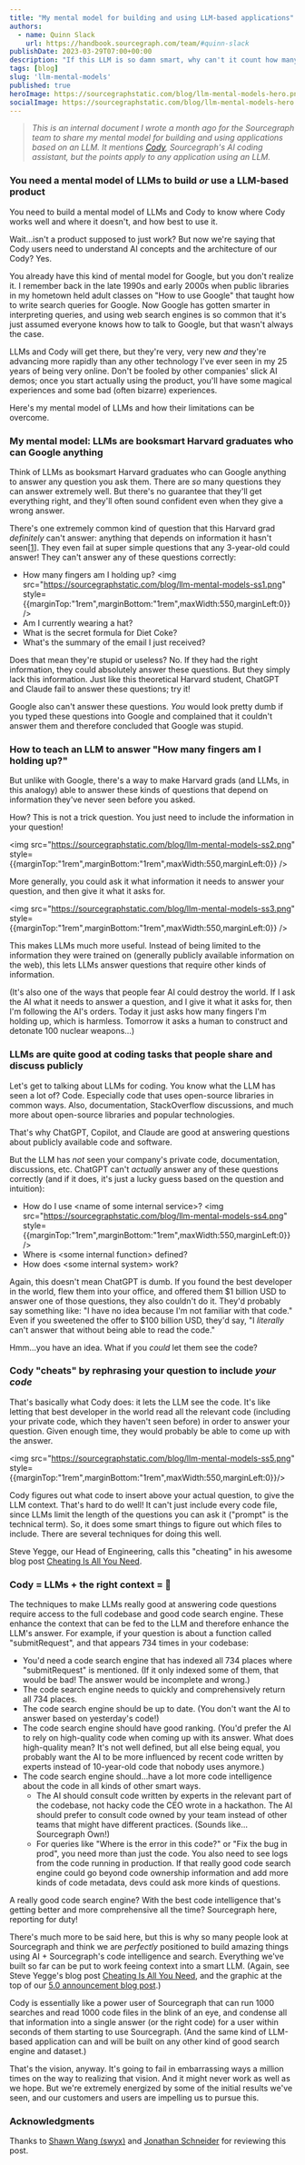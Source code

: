 ```yaml
---
title: "My mental model for building and using LLM-based applications"
authors:
  - name: Quinn Slack
    url: https://handbook.sourcegraph.com/team/#quinn-slack
publishDate: 2023-03-29T07:00+00:00
description: "If this LLM is so damn smart, why can't it count how many fingers I'm holding up?"
tags: [blog]
slug: 'llm-mental-models'
published: true
heroImage: https://sourcegraphstatic.com/blog/llm-mental-models-hero.png
socialImage: https://sourcegraphstatic.com/blog/llm-mental-models-hero.png
---
```


> _This is an internal document I wrote a month ago for the Sourcegraph team to share my mental model for building and using applications based on an LLM. It mentions [Cody](https://about.sourcegraph.com/cody), Sourcegraph's AI coding assistant, but the points apply to any application using an LLM._


### You need a mental model of LLMs to build _or_ use a LLM-based product

You need to build a mental model of LLMs and Cody to know where Cody works well and where it doesn't, and how best to use it.

Wait…isn't a product supposed to just work? But now we're saying that Cody users need to understand AI concepts and the architecture of our Cody? Yes.

You already have this kind of mental model for Google, but you don't realize it. I remember back in the late 1990s and early 2000s when public libraries in my hometown held adult classes on "How to use Google" that taught how to write search queries for Google. Now Google has gotten smarter in interpreting queries, and using web search engines is so common that it's just assumed everyone knows how to talk to Google, but that wasn't always the case.

LLMs and Cody will get there, but they're very, very new _and_ they're advancing more rapidly than any other technology I've ever seen in my 25 years of being very online. Don't be fooled by other companies' slick AI demos; once you start actually using the product, you'll have some magical experiences and some bad (often bizarre) experiences.

Here's my mental model of LLMs and how their limitations can be overcome.

### My mental model: LLMs are booksmart Harvard graduates who can Google anything

Think of LLMs as booksmart Harvard graduates who can Google anything to answer any question you ask them. There are _so_ many questions they can answer extremely well. But there's no guarantee that they'll get everything right, and they'll often sound confident even when they give a wrong answer.

There's one extremely common kind of question that this Harvard grad _definitely_ can't answer: anything that depends on information it hasn't seen[[1](https://nymag.com/intelligencer/article/ai-artificial-intelligence-chatbots-emily-m-bender.html)]. They even fail at super simple questions that any 3-year-old could answer! They can't answer any of these questions correctly:

* How many fingers am I holding up? <img src="https://sourcegraphstatic.com/blog/llm-mental-models-ss1.png" style={{marginTop:"1rem",marginBottom:"1rem",maxWidth:550,marginLeft:0}} />
* Am I currently wearing a hat?
* What is the secret formula for Diet Coke?
* What's the summary of the email I just received?

Does that mean they're stupid or useless? No. If they had the right information, they could absolutely answer these questions. But they simply lack this information. Just like this theoretical Harvard student, ChatGPT and Claude fail to answer these questions; try it!

Google also can't answer these questions. _You_ would look pretty dumb if you typed these questions into Google and complained that it couldn't answer them and therefore concluded that Google was stupid.

### How to teach an LLM to answer "How many fingers am I holding up?"

But unlike with Google, there's a way to make Harvard grads (and LLMs, in this analogy) able to answer these kinds of questions that depend on information they've never seen before you asked.

How? This is not a trick question. You just need to include the information in your question!

<img src="https://sourcegraphstatic.com/blog/llm-mental-models-ss2.png" style={{marginTop:"1rem",marginBottom:"1rem",maxWidth:550,marginLeft:0}} />

More generally, you could ask it what information it needs to answer your question, and then give it what it asks for.

<img src="https://sourcegraphstatic.com/blog/llm-mental-models-ss3.png" style={{marginTop:"1rem",marginBottom:"1rem",maxWidth:550,marginLeft:0}} />

This makes LLMs much more useful. Instead of being limited to the information they were trained on (generally publicly available information on the web), this lets LLMs answer questions that require other kinds of information.

(It's also one of the ways that people fear AI could destroy the world. If I ask the AI what it needs to answer a question, and I give it what it asks for, then I'm following the AI's orders. Today it just asks how many fingers I'm holding up, which is harmless. Tomorrow it asks a human to construct and detonate 100 nuclear weapons…)


### LLMs are quite good at coding tasks that people share and discuss publicly

Let's get to talking about LLMs for coding. You know what the LLM has seen a lot of? Code. Especially code that uses open-source libraries in common ways. Also, documentation, StackOverflow discussions, and much more about open-source libraries and popular technologies.

That's why ChatGPT, Copilot, and Claude are good at answering questions about publicly available code and software.

But the LLM has _not_ seen your company's private code, documentation, discussions, etc. ChatGPT can't _actually_ answer any of these questions correctly (and if it does, it's just a lucky guess based on the question and intuition):



* How do I use &lt;name of some internal service&gt;?
  <img src="https://sourcegraphstatic.com/blog/llm-mental-models-ss4.png" style={{marginTop:"1rem",marginBottom:"1rem",maxWidth:550,marginLeft:0}} />
* Where is &lt;some internal function> defined?
* How does &lt;some internal system> work?

Again, this doesn't mean ChatGPT is dumb. If you found the best developer in the world, flew them into your office, and offered them $1 billion USD to answer one of those questions, they also couldn't do it. They'd probably say something like: "I have no idea because I'm not familiar with that code." Even if you sweetened the offer to $100 billion USD, they'd say, "I _literally_ can't answer that without being able to read the code."

Hmm…you have an idea. What if you _could_ let them see the code?


### Cody "cheats" by rephrasing your question to include _your code_

That's basically what Cody does: it lets the LLM see the code. It's like letting that best developer in the world read all the relevant code (including your private code, which they haven't seen before) in order to answer your question. Given enough time, they would probably be able to come up with the answer.

<img src="https://sourcegraphstatic.com/blog/llm-mental-models-ss5.png" style={{marginTop:"1rem",marginBottom:"1rem",maxWidth:550,marginLeft:0}}/>

Cody figures out what code to insert above your actual question, to give the LLM context. That's hard to do well! It can't just include every code file, since LLMs limit the length of the questions you can ask it ("prompt" is the technical term). So, it does some smart things to figure out which files to include. There are several techniques for doing this well.

Steve Yegge, our Head of Engineering, calls this "cheating" in his awesome blog post [Cheating Is All You Need](https://about.sourcegraph.com/blog/cheating-is-all-you-need).


### Cody = LLMs + the right context = 🤯

The techniques to make LLMs really good at answering code questions require access to the full codebase and good code search engine. These enhance the context that can be fed to the LLM and therefore enhance the LLM's answer. For example, if your question is about a function called "submitRequest", and that appears 734 times in your codebase:

* You'd need a code search engine that has indexed all 734 places where "submitRequest" is mentioned. (If it only indexed some of them, that would be bad! The answer would be incomplete and wrong.)
* The code search engine needs to quickly and comprehensively return all 734 places.
* The code search engine should be up to date. (You don't want the AI to answer based on yesterday's code!)
* The code search engine should have good ranking. (You'd prefer the AI to rely on high-quality code when coming up with its answer. What does high-quality mean? It's not well defined, but all else being equal, you probably want the AI to be more influenced by recent code written by experts instead of 10-year-old code that nobody uses anymore.)
* The code search engine should…have a lot more code intelligence about the code in all kinds of other smart ways.
    * The AI should consult code written by experts in the relevant part of the codebase, not hacky code the CEO wrote in a hackathon. The AI should prefer to consult code owned by your team instead of other teams that might have different practices. (Sounds like…Sourcegraph Own!)
    * For queries like "Where is the error in this code?" or "Fix the bug in prod", you need more than just the code. You also need to see logs from the code running in production. If that really good code search engine could go beyond code ownership information and add more kinds of code metadata, devs could ask more kinds of questions.

A really good code search engine? With the best code intelligence that's getting better and more comprehensive all the time? Sourcegraph here, reporting for duty!

There's much more to be said here, but this is why so many people look at Sourcegraph and think we are _perfectly_ positioned to build amazing things using AI + Sourcegraph's code intelligence and search. Everything we've built so far can be put to work feeing context into a smart LLM. (Again, see Steve Yegge's blog post [Cheating Is All You Need](https://about.sourcegraph.com/blog/cheating-is-all-you-need), and the graphic at the top of our [5.0 announcement blog post](https://storage.googleapis.com/sourcegraph-assets/blog/5.0/cip-diagram.png).)

Cody is essentially like a power user of Sourcegraph that can run 1000 searches and read 1000 code files in the blink of an eye, and condense all that information into a single answer (or the right code) for a user within seconds of them starting to use Sourcegraph. (And the same kind of LLM-based application can and will be built on any other kind of good search engine and dataset.)

That's the vision, anyway. It's going to fail in embarrassing ways a million times on the way to realizing that vision. And it might never work as well as we hope. But we're extremely energized by some of the initial results we've seen, and our customers and users are impelling us to pursue this.

### Acknowledgments

Thanks to [Shawn Wang (swyx)](https://www.swyx.io/) and [Jonathan Schneider](https://twitter.com/jon_k_schneider) for reviewing this post.